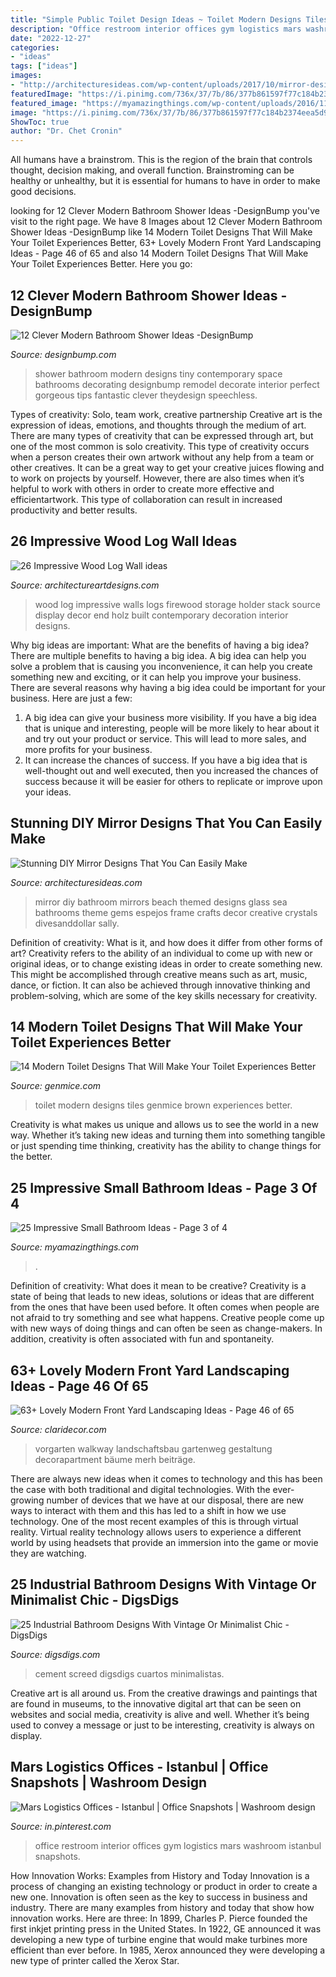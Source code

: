 ```yaml
---
title: "Simple Public Toilet Design Ideas ~ Toilet Modern Designs Tiles Genmice Brown Experiences Better"
description: "Office restroom interior offices gym logistics mars washroom istanbul snapshots"
date: "2022-12-27"
categories:
- "ideas"
tags: ["ideas"]
images:
- "http://architecturesideas.com/wp-content/uploads/2017/10/mirror-designs-ideas-3.jpg"
featuredImage: "https://i.pinimg.com/736x/37/7b/86/377b861597f77c184b2374eea5d97153.jpg"
featured_image: "https://myamazingthings.com/wp-content/uploads/2016/11/shower.png"
image: "https://i.pinimg.com/736x/37/7b/86/377b861597f77c184b2374eea5d97153.jpg"
ShowToc: true
author: "Dr. Chet Cronin"
---
```



All humans have a brainstrom. This is the region of the brain that controls thought, decision making, and overall function. Brainstroming can be healthy or unhealthy, but it is essential for humans to have in order to make good decisions.

	

		
looking for 12 Clever Modern Bathroom Shower Ideas -DesignBump you've visit to the right page. We have 8 Images about 12 Clever Modern Bathroom Shower Ideas -DesignBump like 14 Modern Toilet Designs That Will Make Your Toilet Experiences Better, 63+ Lovely Modern Front Yard Landscaping Ideas - Page 46 of 65 and also 14 Modern Toilet Designs That Will Make Your Toilet Experiences Better. Here you go:
		
    
## 12 Clever Modern Bathroom Shower Ideas -DesignBump

<img loading=lazy src="https://cdn.designbump.com/wp-content/uploads/2015/07/modern-bathroom-shower-design-ideas-2015-modern-bathroom-2015.jpg" onerror="this.onerror=null;this.src='https://tse1.mm.bing.net/th?id=OIP.9y_0GdH6SL4nT6q8Wa9VNgHaJ3&amp;pid=15.1';" alt="12 Clever Modern Bathroom Shower Ideas -DesignBump">

_Source: designbump.com_

>shower bathroom modern designs tiny contemporary space bathrooms decorating designbump remodel decorate interior perfect gorgeous tips fantastic clever theydesign speechless. 

	

Types of creativity: Solo, team work, creative partnership
Creative art is the expression of ideas, emotions, and thoughts through the medium of art. There are many types of creativity that can be expressed through art, but one of the most common is solo creativity. This type of creativity occurs when a person creates their own artwork without any help from a team or other creatives. It can be a great way to get your creative juices flowing and to work on projects by yourself. However, there are also times when it’s helpful to work with others in order to create more effective and efficientartwork. This type of collaboration can result in increased productivity and better results.

    
## 26 Impressive Wood Log Wall Ideas

<img loading=lazy src="http://www.architectureartdesigns.com/wp-content/uploads/2013/09/2413.jpg" onerror="this.onerror=null;this.src='https://tse4.mm.bing.net/th?id=OIP.D6ZWhDDsUy3kfHq_ekJARQHaLH&amp;pid=15.1';" alt="26 Impressive Wood Log Wall ideas">

_Source: architectureartdesigns.com_

>wood log impressive walls logs firewood storage holder stack source display decor end holz built contemporary decoration interior designs. 

	

Why big ideas are important: What are the benefits of having a big idea?
There are multiple benefits to having a big idea. A big idea can help you solve a problem that is causing you inconvenience, it can help you create something new and exciting, or it can help you improve your business. There are several reasons why having a big idea could be important for your business. Here are just a few: 
1) A big idea can give your business more visibility. If you have a big idea that is unique and interesting, people will be more likely to hear about it and try out your product or service. This will lead to more sales, and more profits for your business. 
2) It can increase the chances of success. If you have a big idea that is well-thought out and well executed, then you increased the chances of success because it will be easier for others to replicate or improve upon your ideas.

    
## Stunning DIY Mirror Designs That You Can Easily Make

<img loading=lazy src="http://architecturesideas.com/wp-content/uploads/2017/10/mirror-designs-ideas-3.jpg" onerror="this.onerror=null;this.src='https://tse3.mm.bing.net/th?id=OIP.gxuYkSEWSki6bYzYeajh_QHaJ4&amp;pid=15.1';" alt="Stunning DIY Mirror Designs That You Can Easily Make">

_Source: architecturesideas.com_

>mirror diy bathroom mirrors beach themed designs glass sea bathrooms theme gems espejos frame crafts decor creative crystals divesanddollar sally. 

	

Definition of creativity: What is it, and how does it differ from other forms of art?
Creativity refers to the ability of an individual to come up with new or original ideas, or to change existing ideas in order to create something new. This might be accomplished through creative means such as art, music, dance, or fiction. It can also be achieved through innovative thinking and problem-solving, which are some of the key skills necessary for creativity.

    
## 14 Modern Toilet Designs That Will Make Your Toilet Experiences Better

<img loading=lazy src="https://genmice.com/design-ideas/You-Will-Amaze-To-See-These-Modern-Toilet-Design/284.jpeg" onerror="this.onerror=null;this.src='https://tse1.mm.bing.net/th?id=OIP.DhpDXGZSceq2TMKqVgKmaQHaJ4&amp;pid=15.1';" alt="14 Modern Toilet Designs That Will Make Your Toilet Experiences Better">

_Source: genmice.com_

>toilet modern designs tiles genmice brown experiences better. 

	

Creativity is what makes us unique and allows us to see the world in a new way. Whether it’s taking new ideas and turning them into something tangible or just spending time thinking, creativity has the ability to change things for the better.

    
## 25 Impressive Small Bathroom Ideas - Page 3 Of 4

<img loading=lazy src="https://myamazingthings.com/wp-content/uploads/2016/11/shower.png" onerror="this.onerror=null;this.src='https://tse2.mm.bing.net/th?id=OIP.AFMov7spLvMZy7rlZ38ongHaFu&amp;pid=15.1';" alt="25 Impressive Small Bathroom Ideas - Page 3 of 4">

_Source: myamazingthings.com_

>. 

	

Definition of creativity: What does it mean to be creative?
Creativity is a state of being that leads to new ideas, solutions or ideas that are different from the ones that have been used before. It often comes when people are not afraid to try something and see what happens. Creative people come up with new ways of doing things and can often be seen as change-makers. In addition, creativity is often associated with fun and spontaneity.

    
## 63+ Lovely Modern Front Yard Landscaping Ideas - Page 46 Of 65

<img loading=lazy src="https://claridecor.com/wp-content/uploads/2018/12/63-Lovely-Modern-Front-Yard-Landscaping-Ideas-60.jpg" onerror="this.onerror=null;this.src='https://tse3.mm.bing.net/th?id=OIP.2K9FiG9wPhgTTuJ9EaYCPAHaLH&amp;pid=15.1';" alt="63+ Lovely Modern Front Yard Landscaping Ideas - Page 46 of 65">

_Source: claridecor.com_

>vorgarten walkway landschaftsbau gartenweg gestaltung decorapartment bäume merh beiträge. 

	

There are always new ideas when it comes to technology and this has been the case with both traditional and digital technologies. With the ever-growing number of devices that we have at our disposal, there are new ways to interact with them and this has led to a shift in how we use technology. One of the most recent examples of this is through virtual reality. Virtual reality technology allows users to experience a different world by using headsets that provide an immersion into the game or movie they are watching.

    
## 25 Industrial Bathroom Designs With Vintage Or Minimalist Chic - DigsDigs

<img loading=lazy src="https://www.digsdigs.com/photos/striking-industrial-bathroom-designs-27.jpg" onerror="this.onerror=null;this.src='https://tse3.mm.bing.net/th?id=OIP.tP5nlwGvh8QRf7zocW-lgQHaJs&amp;pid=15.1';" alt="25 Industrial Bathroom Designs With Vintage Or Minimalist Chic - DigsDigs">

_Source: digsdigs.com_

>cement screed digsdigs cuartos minimalistas. 

	

Creative art is all around us. From the creative drawings and paintings that are found in museums, to the innovative digital art that can be seen on websites and social media, creativity is alive and well. Whether it’s being used to convey a message or just to be interesting, creativity is always on display.

    
## Mars Logistics Offices - Istanbul | Office Snapshots | Washroom Design

<img loading=lazy src="https://i.pinimg.com/736x/37/7b/86/377b861597f77c184b2374eea5d97153.jpg" onerror="this.onerror=null;this.src='https://tse2.mm.bing.net/th?id=OIP.J0SNE8MCi6kAGiMdoc8oiQHaLJ&amp;pid=15.1';" alt="Mars Logistics Offices - Istanbul | Office Snapshots | Washroom design">

_Source: in.pinterest.com_

>office restroom interior offices gym logistics mars washroom istanbul snapshots. 

	

How Innovation Works: Examples from History and Today
Innovation is a process of changing an existing technology or product in order to create a new one. Innovation is often seen as the key to success in business and industry. There are many examples from history and today that show how innovation works. Here are three: 
In 1899, Charles P. Pierce founded the first inkjet printing press in the United States.
In 1922, GE announced it was developing a new type of turbine engine that would make turbines more efficient than ever before. 
In 1985, Xerox announced they were developing a new type of printer called the Xerox Star.

